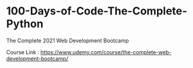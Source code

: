 # 100-Days-of-Code-The-Complete-Python
The Complete 2021 Web Development Bootcamp



Course Link : https://www.udemy.com/course/the-complete-web-development-bootcamp/
